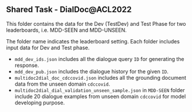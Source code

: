 ## Shared Task - DialDoc@ACL2022 

This folder contains the data for the Dev (TestDev) and Test Phase for two leaderboards, i.e. MDD-SEEN and MDD-UNSEEN.

The folder name indicates the leaderboard setting. Each folder includes input data for Dev and Test phase.

- `mdd_dev_ids.json` includes all the dialogue query `ID` for generating the response.
- `mdd_dev_pub.json` includes the dialogue history for the given `ID`.
- `multidoc2dial_doc_cdccovid.json` includes all the grounding document data from the unseen domain `cdccovid`.
- `multidoc2dial_dial_validation_unseen_sample.json` in `MDD-SEEN` folder include 20 dialogue examples from unseen domain `cdccovid` for model developing purpose.

